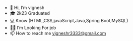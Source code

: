 - 👋 Hi, I’m vignesh
- 🎓 2k23 Graduated
- 💻 Know (HTML,CSS,javaScript,Java,Spring Boot,MySQL)
- 👷‍♂️   I’m Looking For job
- 📫 How to reach me vigneshr3333@gmail.com

<!---
vickyvignesh-33/vickyvignesh-33 is a ✨ special ✨ repository because its `README.md` (this file) appears on your GitHub profile.
You can click the Preview link to take a look at your changes.
--->

